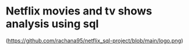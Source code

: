 # Netflix movies and tv shows analysis using sql
(https://github.com/rachana95/netflix_sql-project/blob/main/logo.png)
